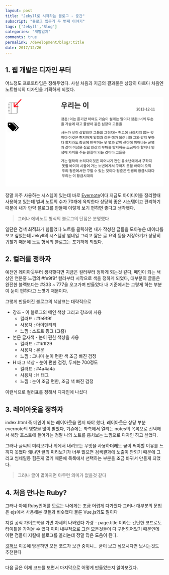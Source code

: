 ```yaml
---
layout: post
title: "Jekyll로 시작하는 블로그 - 중간"
subscript: "블로그 입문기 두 번째 이야기"
tags: ['Jekyll','Blog']
categories: "개발일지"
comments: true
permalink: /development/blog/:title
date: 2017/12/26
---
```

## 1. 웹 개발은 디자인 부터
어느정도 프로토타입은 정해두었다. 사실 처음과 지금의 결과물은 상당히 다르다 처음엔 노트형식의 디자인을 기획하게 되었다.

![이 블로그의 프로토타입](/assets/img/postsImg/jekyll-blog-with-github-prototype.png)

정말 자주 사용하는 시스템이 있는데 바로 [Evernote](https://www.evernote.com)이다 지금도 아이디어를 정리할때 사용하고 있는데 벌써 노트의 수가 70개에 육박한다 상당히 좋은 시스템이고 편리하기 때문에 내가 만약 블로그를 만들때 이렇게 보기 편하면 좋다고 생각햇다.

> 그러나 에버노트 형식의 블로그의 단점은 분명했다

일단은 검색 최적화가 힘들었다 노트를 클릭하면 내가 작성한 글들을 모아놓은 데이터를 보고 싶었는데 Jekyll의 시스템상 썸네일 그리고 짧은 글 요약 등을 저장하기가 상당히 귀찮기 때문에 노트 형식의 블로그는 포기하게 되었다.

## 2. 컬러를 정하자
예전엔 레이아웃부터 생각햇다면 지금은 컬러부터 정하게 되는것 같다, 메인이 되는 색상인 연분홍 느낌의 #fe9f9f 컬러부터 시작으로 색을 정하게 되었다, 대부분의 글들은 완전한 블랙보다는 #333 ~ 777을 오고가며 만들었다 내 기준에서는 그렇게 하는 부분이 눈이 편하다고 느꼇기 때문이다.

그렇게 만들어진 블로그의 색상표는 대략적으로

* 강조 - 이 블로그의 메인 색상 그리고 강조에 사용
    * 컬러표 : #fe9f9f
    * 사용처 : 아이덴티티
    * 느낌 : 소프트 핑크 (크흠)
* 본문 글자색 - 눈이 편한 색상을 사용
    * 컬러표 : #1b1f29
    * 사용처 : 본문
    * 느낌 : 그나마 눈이 편한 색 조금 빠진 검정
* H 태그 색상 - 눈이 편한 검정, 두께는 700정도
    * 컬러표 : #4a4a4a
    * 사용처 : H 태그
    * 느낌 : 눈이 조금 편한, 조금 색 빠진 검정

이런식으로 컬러표를 정해서 디자인에 나섰다

## 3. 레이아웃을 정하자
index.html 즉 메인이 되는 레이아웃을 먼저 짜야 했다, 레이아웃은 상당 부분 evernote의 영향을 많이 받았다, 기존에는 좌측에서 열리는 notes의 목록으로 선택해서 해당 포스트에 들어가는 정말 나의 노트를 훔처보는 느낌으로 디자인 하고 싶었다.

그러나 글씨의 미리보기나 위에서 내려오는 무엇을 사용하더래도 굳이 써야할 이유를 느끼지 못했다 왜냐면 글의 미리보기가 너무 많으면 검색결과에 노출이 안되기 때문에 그리고 썸네일등 힘든게 많기 때문에 목록에서 선택하는 부분을 조금 바꿔서 만들게 되었다.

> 그러나 글이 많아지면 아무런 의미가 없을것 같다

## 4. 처음 만나는 Ruby?
그러나 아예 Ruby언어를 모르는 나에게는 조금 어렵게 다가왔다 그러나 대부분의 문법은 ejs에서 사용해본 것들과 비슷했다 물론 Vue.js와도 말이다

지킬 공식 가이드북을 가면 자세히 나와있다 가령 - page.title 이라는 간단한 코드로도 타이틀을 가져올 수 있다 이미 내부적으로 그런 모든것들이 다 구현되어있기 때문인데 이런 점들이 지킬에 블로그를 올리는데 정말 많은 도움이 된다.

[깃허브](https://github.com/moonjong93/moonjong93.github.io) 이곳에 방문하면 모든 코드가 보관 중이니... 굳이 보고 싶으시다면 보시는것도 추천한다

---

다음 글은 이제 코드를 보면서 마지막으로 어떻게 만들었는지 알아보겠다.